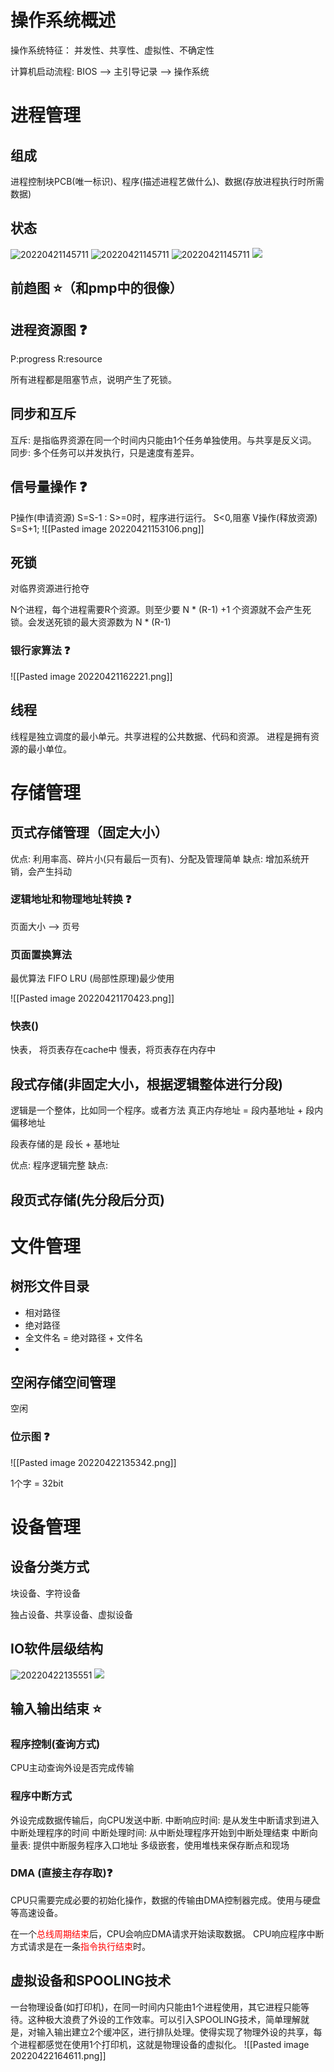 # 操作系统概述

操作系统特征： 并发性、共享性、虚拟性、不确定性

计算机启动流程: BIOS --> 主引导记录 --> 操作系统



# 进程管理

## 组成
进程控制块PCB(唯一标识)、程序(描述进程艺做什么)、数据(存放进程执行时所需数据)

## 状态
![20220421145711](http://image.clickear.top/20220421145711.png)
![20220421145711](http://image.clickear.top/20220421145711.png)
![20220421145711](http://image.clickear.top/20220421145711.png)
![](http://image.clickear.top/20220421145711.png)


## 前趋图 ⭐（和pmp中的很像）

## 进程资源图 ❓
P:progress
R:resource

所有进程都是阻塞节点，说明产生了死锁。

## 同步和互斥
互斥: 是指临界资源在同一个时间内只能由1个任务单独使用。与共享是反义词。
同步: 多个任务可以并发执行，只是速度有差异。

## 信号量操作 ❓
P操作(申请资源) S=S-1 : S>=0时，程序进行运行。 S<0,阻塞
V操作(释放资源) S=S+1;
![[Pasted image 20220421153106.png]]


## 死锁
对临界资源进行抢夺

N个进程，每个进程需要R个资源。则至少要 N * (R-1) +1 个资源就不会产生死锁。会发送死锁的最大资源数为 N * (R-1) 



### 银行家算法 ❓
![[Pasted image 20220421162221.png]]

## 线程
线程是独立调度的最小单元。共享进程的公共数据、代码和资源。
进程是拥有资源的最小单位。

# 存储管理
## 页式存储管理（固定大小）
优点: 利用率高、碎片小(只有最后一页有)、分配及管理简单
缺点: 增加系统开销，会产生抖动

### 逻辑地址和物理地址转换 ❓

页面大小 --> 页号


### 页面置换算法
最优算法
FIFO 
LRU (局部性原理)最少使用

![[Pasted image 20220421170423.png]]

### 快表()
快表， 将页表存在cache中
慢表，将页表存在内存中

## 段式存储(非固定大小，根据逻辑整体进行分段)
逻辑是一个整体，比如同一个程序。或者方法
真正内存地址 = 段内基地址 + 段内偏移地址

段表存储的是 段长 + 基地址

优点: 程序逻辑完整
缺点: 

## 段页式存储(先分段后分页)



# 文件管理


## 树形文件目录

+ 相对路径
+ 绝对路径
+ 全文件名 = 绝对路径 + 文件名
+ 

## 空闲存储空间管理
空闲



### 位示图 ❓
![[Pasted image 20220422135342.png]]

1个字 = 32bit

# 设备管理

## 设备分类方式
块设备、字符设备

独占设备、共享设备、虚拟设备

## IO软件层级结构
![20220422135551 ](http://image.clickear.top/20220422135551.png)
![](http://image.clickear.top/20220422135551.png)

## 输入输出结束 ⭐
### 程序控制(查询方式)
CPU主动查询外设是否完成传输

### 程序中断方式
外设完成数据传输后，向CPU发送中断.
中断响应时间: 是从发生中断请求到进入中断处理程序的时间
中断处理时间: 从中断处理程序开始到中断处理结束
中断向量表: 提供中断服务程序入口地址
多级嵌套，使用堆栈来保存断点和现场


### DMA (直接主存存取)❓
CPU只需要完成必要的初始化操作，数据的传输由DMA控制器完成。使用与硬盘等高速设备。

在一个<font color=#ff0000>总线周期结束</font>后，CPU会响应DMA请求开始读取数据。
CPU响应程序中断方式请求是在一条<font color=#ff0000>指令执行结束</font>时。


## 虚拟设备和SPOOLING技术

一台物理设备(如打印机)，在同一时间内只能由1个进程使用，其它进程只能等待。这种极大浪费了外设的工作效率。可以引入SPOOLING技术，简单理解就是，对输入输出建立2个缓冲区，进行排队处理。使得实现了物理外设的共享，每个进程都感觉在使用1个打印机，这就是物理设备的虚拟化。
![[Pasted image 20220422164611.png]]